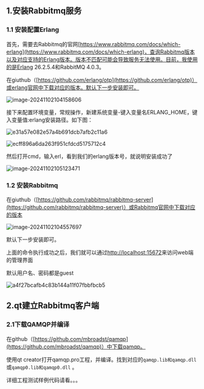 ## 1.安装Rabbitmq服务

### 1.1 安装配置Erlang

首先，需要去Rabbitmq的官网[https://www.rabbitmq.com/docs/which-erlang](https://www.rabbitmq.com/docs/which-erlang)，查询Rabbitmq版本以及对应支持的Erlang版本。版本不匹配可能会导致服务无法使用。目前，我使用的是Erlang 26.2.5.4和RabbitMQ 4.0.3。

在giuthub（[https://github.com/erlang/otp](https://github.com/erlang/otp)）或erlang官网中下载对应的版本。默认下一步安装即可。

![image-20241102104158606](https://s2.loli.net/2024/11/02/D9bjH43sSaG5oIc.png)

接下来配置环境变量，常规操作，新建系统变量-键入变量名ERLANG_HOME，键入变量值:erlang安装路径。如下图：

![e31a57e082e57a4b691dcb7afb2c11a6](https://s2.loli.net/2024/11/02/NVO4Bd6Xbkosx25.png)

![ecff896a6da263f951cfdcd5175712c4](https://s2.loli.net/2024/11/02/ztDCda9MNY1XR7J.png)

然后打开cmd，输入erl，看到我们的erlang版本号，就说明安装成功了

![image-20241102105123471](https://s2.loli.net/2024/11/02/CFqlPELrS6jxDz7.png)

### 1.2 安装Rabbitmq

在giuthub（[https://github.com/rabbitmq/rabbitmq-server](https://github.com/rabbitmq/rabbitmq-server)）或Rabbitmq官网中下载对应的版本

![image-20241102104557697](https://s2.loli.net/2024/11/02/idTQH2DRUe793Pf.png)

默认下一步安装即可。

上面的命令执行成功之后，我们就可以通过[http://localhost:15672](http://localhost:15672/)来访问web端的管理界面

默认用户名、密码都是guest

![a4f27bcafb4c83b144a11f07fbbfbcb5](https://s2.loli.net/2024/11/02/AkToZyEhG7UznwV.png)

## 2.qt建立Rabbitmq客户端

### 2.1下载QAMQP并编译

在github（[https://github.com/mbroadst/qamqp](https://github.com/mbroadst/qamqp)）中下载qamqp。

使用qt creator打开qamqp.pro工程，并编译。找到对应的`qamqp.lib和qamqp.dll`或`qamqp0.lib和qamqp0.dll` 。

详细工程测试样例代码请看。。。













